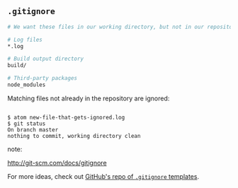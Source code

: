 ## `.gitignore`

```sh
# We want these files in our working directory, but not in our repository.

# Log files
*.log

# Build output directory
build/

# Third-party packages
node_modules
```

Matching files not already in the repository are ignored:

<pre><code data-trim data-noescape>
$ <span class="fragment">atom new-file-that-gets-ignored.log
$</span> <span class="fragment">git status</span>
<span class="fragment">On branch master
nothing to commit, working directory clean</span>
</code></pre>

note:

http://git-scm.com/docs/gitignore

For more ideas, check out [GitHub's repo of `.gitignore` templates](https://github.com/github/gitignore).
